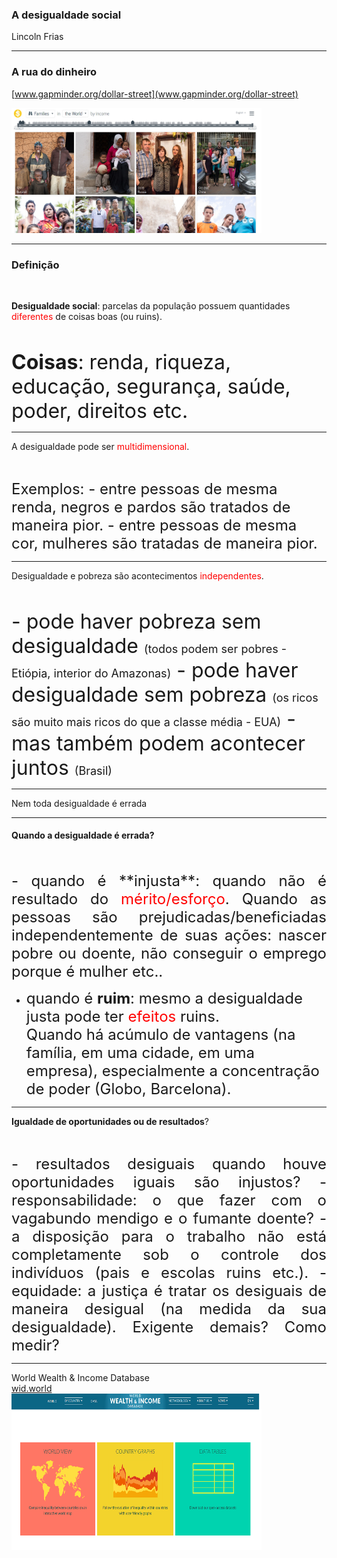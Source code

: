 
### A desigualdade social
Lincoln Frias

---

### A rua do dinheiro

[www.gapminder.org/dollar-street](www.gapminder.org/dollar-street)

 <img src="imagens/dollar_street.jpg" width="400" height="200">

---

### Definição

<br>

**Desigualdade social**: parcelas da população possuem quantidades <font color="red">diferentes</font> de coisas boas (ou ruins).

<br>

 <font size="6">**Coisas**: renda, riqueza, educação, segurança, saúde, poder, direitos etc.</font>

---

A desigualdade pode ser <font color="red">multidimensional</font>.

<br>

<p align="left">
<font size="5">Exemplos:   
- entre pessoas de mesma renda, negros e pardos são tratados de maneira pior.    
- entre pessoas de mesma cor, mulheres são tratadas de maneira pior.</font></p>    

---

Desigualdade e pobreza são acontecimentos <font color="red">independentes</font>.

<br>

<p align="left">
<font size="6">
- pode haver pobreza sem desigualdade    
<font size="4">(todos podem ser pobres - Etiópia, interior do Amazonas)</font>    
- pode haver desigualdade sem pobreza    
<font size="4">(os ricos são muito mais ricos do que a classe média - EUA)</font>   
- mas também podem acontecer juntos    
<font size="4">(Brasil)</font></font></p>

---

Nem toda desigualdade é errada   

---

#### Quando a desigualdade é errada?

<br>

<p align="justify">
<font size="5">
- quando é **injusta**: quando não é resultado do <font color="red">mérito/esforço</font>.   
Quando as pessoas são prejudicadas/beneficiadas independentemente de suas ações: nascer pobre ou doente, não conseguir o emprego porque é mulher etc..   

<br>

- quando é **ruim**: mesmo a desigualdade justa pode ter <font color="red">efeitos</font> ruins.   
Quando há acúmulo de vantagens (na família, em uma cidade, em uma empresa), especialmente a concentração de poder (Globo, Barcelona).
</font></p>

---

**Igualdade de oportunidades ou de resultados**?

<br>

<p align="justify">
<font size="5">
- resultados desiguais quando houve oportunidades iguais são injustos?  
- responsabilidade: o que fazer com o vagabundo mendigo e o fumante doente?  
- a disposição para o trabalho não está completamente sob o controle dos indivíduos (pais e escolas ruins etc.).  
- equidade: a justiça é tratar os desiguais de maneira desigual (na medida da sua desigualdade). Exigente demais? Como medir?
</font></p>

---

World Wealth & Income Database  
[wid.world](wid.world)    
<img src="imagens/wid.png" width="400" height="250">
